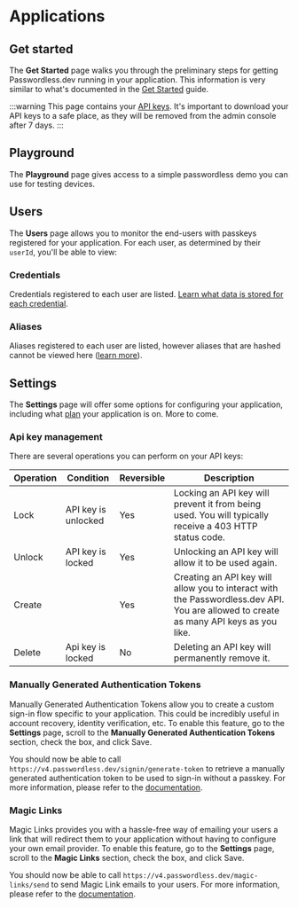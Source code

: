 # Applications

## Get started

The **Get Started** page walks you through the preliminary steps for getting Passwordless.dev running in your application. This information is very similar to what's documented in the [Get Started](../get-started) guide.

:::warning
This page contains your [API keys](../concepts.md#api-keys). It's important to download your API keys to a safe place, as they will be removed from the admin console after 7 days.
:::

## Playground

The **Playground** page gives access to a simple passwordless demo you can use for testing devices.

## Users

The **Users** page allows you to monitor the end-users with passkeys registered for your application. For each user, as determined by their `userId`, you'll be able to view:

### Credentials

Credentials registered to each user are listed. [Learn what data is stored for each credential](../concepts.md#credential).

### Aliases

Aliases registered to each user are listed, however aliases that are hashed cannot be viewed here ([learn more](../api.md#alias)).

## Settings

The **Settings** page will offer some options for configuring your application, including what [plan](https://bitwarden.com/products/passwordless/#pricing) your application is on. More to come.

### Api key management

There are several operations you can perform on your API keys:

| Operation | Condition           | Reversible | Description                                                                                                                           |
| --------- | ------------------- | ---------- | ------------------------------------------------------------------------------------------------------------------------------------- |
| Lock      | API key is unlocked | Yes        | Locking an API key will prevent it from being used. You will typically receive a 403 HTTP status code.                                |
| Unlock    | API key is locked   | Yes        | Unlocking an API key will allow it to be used again.                                                                                  |
| Create    |                     | Yes        | Creating an API key will allow you to interact with the Passwordless.dev API. You are allowed to create as many API keys as you like. |
| Delete    | Api key is locked   | No         | Deleting an API key will permanently remove it.                                                                                       |

### Manually Generated Authentication Tokens

Manually Generated Authentication Tokens allow you to create a custom sign-in flow specific to your application. This could be incredibly useful in account recovery, identity verification, etc. To enable this feature, go to the **Settings** page, scroll to the **Manually Generated Authentication Tokens** section, check the box, and click Save.

You should now be able to call `https://v4.passwordless.dev/signin/generate-token` to retrieve a manually generated authentication token to be used to sign-in without a passkey. For more information, please refer to the [documentation](../api.md#signin-generate-token).

### Magic Links

Magic Links provides you with a hassle-free way of emailing your users a link that will redirect them to your application without having to configure your own email provider. To enable this feature, go to the **Settings** page, scroll to the **Magic Links** section, check the box, and click Save.

You should now be able to call `https://v4.passwordless.dev/magic-links/send` to send Magic Link emails to your users. For more information, please refer to the [documentation](../api.md/magic-links).
